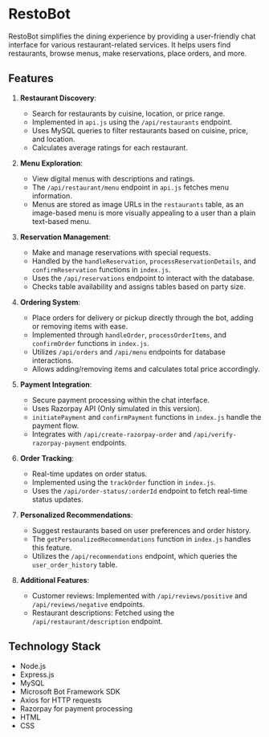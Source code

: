 
# RestoBot

RestoBot simplifies the dining experience by providing a user-friendly chat interface for various restaurant-related services. It helps users find restaurants, browse menus, make reservations, place orders, and more.


## Features

1. **Restaurant Discovery**:
   - Search for restaurants by cuisine, location, or price range.
   - Implemented in `api.js` using the `/api/restaurants` endpoint.
   - Uses MySQL queries to filter restaurants based on cuisine, price, and location.
   - Calculates average ratings for each restaurant.

2. **Menu Exploration**:
   - View digital menus with descriptions and ratings.
   - The `/api/restaurant/menu` endpoint in `api.js` fetches menu information.
   - Menus are stored as image URLs in the `restaurants` table, as an image-based menu is more visually appealing to a user than a  plain text-based menu.

3. **Reservation Management**:
   - Make and manage reservations with special requests.
   - Handled by the `handleReservation`, `processReservationDetails`, and `confirmReservation` functions in `index.js`.
   - Uses the `/api/reservations` endpoint to interact with the database.
   - Checks table availability and assigns tables based on party size.

4. **Ordering System**:
   - Place orders for delivery or pickup directly through the bot, adding or removing items with ease.
   - Implemented through `handleOrder`, `processOrderItems`, and `confirmOrder` functions in `index.js`.
   - Utilizes `/api/orders` and `/api/menu` endpoints for database interactions.
   - Allows adding/removing items and calculates total price accordingly.

5. **Payment Integration**:
   - Secure payment processing within the chat interface.
   - Uses Razorpay API (Only simulated in this version).
   - `initiatePayment` and `confirmPayment` functions in `index.js` handle the payment flow.
   - Integrates with `/api/create-razorpay-order` and `/api/verify-razorpay-payment` endpoints.

6. **Order Tracking**:
   - Real-time updates on order status.
   - Implemented using the `trackOrder` function in `index.js`.
   - Uses the `/api/order-status/:orderId` endpoint to fetch real-time status updates.

7. **Personalized Recommendations**:
   - Suggest restaurants based on user preferences and order history.
   - The `getPersonalizedRecommendations` function in `index.js` handles this feature.
   - Utilizes the `/api/recommendations` endpoint, which queries the `user_order_history` table.

8. **Additional Features**:
   - Customer reviews: Implemented with `/api/reviews/positive` and `/api/reviews/negative` endpoints.
   - Restaurant descriptions: Fetched using the `/api/restaurant/description` endpoint.



## Technology Stack

- Node.js
- Express.js
- MySQL
- Microsoft Bot Framework SDK
- Axios for HTTP requests
- Razorpay for payment processing
- HTML
- CSS
  